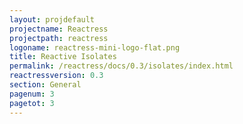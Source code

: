 ```yaml
---
layout: projdefault
projectname: Reactress
projectpath: reactress
logoname: reactress-mini-logo-flat.png
title: Reactive Isolates
permalink: /reactress/docs/0.3/isolates/index.html
reactressversion: 0.3
section: General
pagenum: 3
pagetot: 3
---
```

